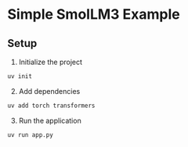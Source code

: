 # Simple SmolLM3 Example

## Setup

1. Initialize the project
```bash
uv init
```

2. Add dependencies
```bash
uv add torch transformers
```

3. Run the application
```bash
uv run app.py
```